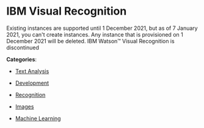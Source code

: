 # IBM Visual Recognition

Existing instances are supported until 1 December 2021, but as of 7 January 2021, you can&#39;t create instances.  Any instance that is provisioned on 1 December 2021 will be deleted. IBM Watson&trade; Visual Recognition is discontinued

**Categories**:

- [Text Analysis](https://github/apis-list/apis-list#text-analysis)

- [Development](https://github/apis-list/apis-list#development)

- [Recognition](https://github/apis-list/apis-list#recognition)

- [Images](https://github/apis-list/apis-list#images)

- [Machine Learning](https://github/apis-list/apis-list#machine-learning)



